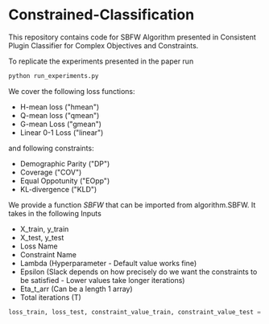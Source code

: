 # Constrained-Classification
This repository contains code for SBFW Algorithm presented in Consistent Plugin Classifier for Complex Objectives and Constraints.

To replicate the experiments presented in the paper run

```python
python run_experiments.py
```

We cover the following loss functions:
- H-mean loss ("hmean")
- Q-mean loss ("qmean")
- G-mean Loss ("gmean")
- Linear 0-1 Loss ("linear")

and following constraints:
- Demographic Parity ("DP")
- Coverage ("COV")
- Equal Oppotunity ("EOpp")
- KL-divergence ("KLD")

We provide a function *SBFW* that can be imported from algorithm.SBFW. It takes in the following Inputs
- X_train, y_train
- X_test, y_test
- Loss Name
- Constraint Name
- Lambda (Hyperparameter - Default value works fine)
- Epsilon (Slack depends on how precisely do we want the constraints to be satisfied - Lower values take longer iterations)
- Eta_t_arr (Can be a length 1 array)
- Total iterations (T)
```python
loss_train, loss_test, constraint_value_train, constraint_value_test = SBFW(X_train, y_train, X_test, y_test, "gmean", "EOpp", lambda_val, epsilon, eta_t_array, T)
```
